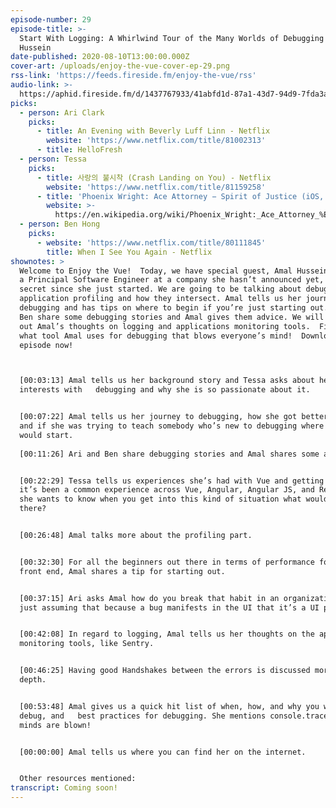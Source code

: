 ```yaml
---
episode-number: 29
episode-title: >-
  Start With Logging: A Whirlwind Tour of the Many Worlds of Debugging with Amal
  Hussein
date-published: 2020-08-10T13:00:00.000Z
cover-art: /uploads/enjoy-the-vue-cover-ep-29.png
rss-link: 'https://feeds.fireside.fm/enjoy-the-vue/rss'
audio-link: >-
  https://aphid.fireside.fm/d/1437767933/41abfd1d-87a1-43d7-94d9-7fda3a5120e1/1effe766-3c58-48b9-b2f9-1856c3e9af8f.mp3
picks:
  - person: Ari Clark
    picks:
      - title: An Evening with Beverly Luff Linn - Netflix
        website: 'https://www.netflix.com/title/81002313'
      - title: HelloFresh
  - person: Tessa
    picks:
      - title: 사랑의 불시착 (Crash Landing on You) - Netflix
        website: 'https://www.netflix.com/title/81159258'
      - title: 'Phoenix Wright: Ace Attorney − Spirit of Justice (iOS, Android, N3DS)'
        website: >-
          https://en.wikipedia.org/wiki/Phoenix_Wright:_Ace_Attorney_%E2%88%92_Spirit_of_Justice
  - person: Ben Hong
    picks:
      - website: 'https://www.netflix.com/title/80111845'
        title: When I See You Again - Netflix
shownotes: >
  Welcome to Enjoy the Vue!  Today, we have special guest, Amal Hussein, who is
  a Principal Software Engineer at a company she hasn’t announced yet, it’s top
  secret since she just started. We are going to be talking about debugging and
  application profiling and how they intersect. Amal tells us her journey to
  debugging and has tips on where to begin if you’re just starting out. Ari and
  Ben share some debugging stories and Amal gives them advice. We will also find
  out Amal’s thoughts on logging and applications monitoring tools.  Find out
  what tool Amal uses for debugging that blows everyone’s mind!  Download this
  episode now! 



  [00:03:13] Amal tells us her background story and Tessa asks about her
  interests with   debugging and why she is so passionate about it. 


  [00:07:22] Amal tells us her journey to debugging, how she got better at it,
  and if she was trying to teach somebody who’s new to debugging where they
  would start. 
   
  [00:11:26] Ari and Ben share debugging stories and Amal shares some advice. 


  [00:22:29] Tessa tells us experiences she’s had with Vue and getting bugs and
  it’s been a common experience across Vue, Angular, Angular JS, and React, so
  she wants to know when you get into this kind of situation what would you do
  there? 


  [00:26:48] Amal talks more about the profiling part. 


  [00:32:30] For all the beginners out there in terms of performance for the
  front end, Amal shares a tip for starting out. 


  [00:37:15] Ari asks Amal how do you break that habit in an organization of
  just assuming that because a bug manifests in the UI that it’s a UI problem?  


  [00:42:08] In regard to logging, Amal tells us her thoughts on the application
  monitoring tools, like Sentry. 


  [00:46:25] Having good Handshakes between the errors is discussed more in
  depth. 


  [00:53:48] Amal gives us a quick hit list of when, how, and why you would
  debug, and   best practices for debugging. She mentions console.trace and
  minds are blown!  


  [00:00:00] Amal tells us where you can find her on the internet.


  Other resources mentioned:
transcript: Coming soon!
---
```

